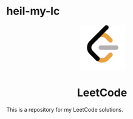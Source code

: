 # heil-my-lc
<p align="center">
  <a href="#">
    <img alt="LeetCode logo" src="docs/assets/leetcode.png" width="120" />
  </a>
</p>
<h1 align="center">
  LeetCode
</h1>
This is a repository for my LeetCode solutions.

